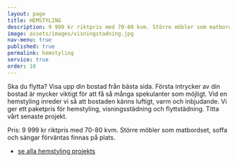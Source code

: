 ```yaml
---
layout: page
title: HEMSTYLING
description: 9 999 kr riktpris med 70-80 kvm. Större möbler som matbordset, soffa och sängar förväntas finnas på plats
image: assets/images/visningstadning.jpg
nav-menu: true
published: true
permalink: hemstyling
service: true
order: 10
---
```


<section id="three">
	<div class="inner">
	        <p>Ska du flytta? Visa upp din bostad från bästa sida. Första intrycker av din bostad är mycker viktigt för att få så många spekulanter som möjligt. Vid en hemstyling inreder vi så att bostaden känns luftigt, varm och inbjudande. Vi ger ett paketpris för hemstyling, visningsstädning och flyttstädning. Titta vårt senaste projekt.</p><p>Pris: 9 999 kr riktpris med 70-80 kvm. Större möbler som matbordset, soffa och sängar förväntas finnas på plats.</p>
		<ul class="actions">
                  <li><a href="se-alla-projekts" class="button next">se alla hemstyling projekts</a></li>
                </ul>
	</div>
</section>
